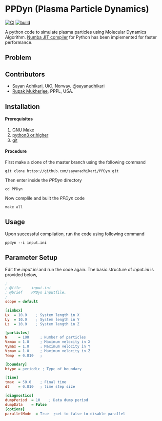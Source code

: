 # PPDyn (Plasma Particle Dynamics)
[![CI](https://github.com/sayanadhikari/PPDyn/actions/workflows/main.yml/badge.svg)](https://github.com/sayanadhikari/PPDyn/actions/workflows/main.yml)
[![build](https://github.com/sayanadhikari/PPDyn/actions/workflows/make.yml/badge.svg)](https://github.com/sayanadhikari/PPDyn/actions/workflows/make.yml)

A python code to simulate plasma particles using Molecular Dynamics Algorithm. [Numba JIT compiler](https://numba.pydata.org/) for Python has been implemented for faster performance. 

## Problem
<!--Rayleigh Problem = gas between 2 plates ([Alexander & Garcia, 1997](https://doi.org/10.1063/1.168619)) -->

## Contributors
- [Sayan Adhikari](https://github.com/sayanadhikari), UiO, Norway. [@sayanadhikari](https://twitter.com/sayanadhikari)
- [Rupak Mukherjee](https://github.com/RupakMukherjee), PPPL, USA.

Installation
------------
#### Prerequisites
1. [GNU Make](https://www.gnu.org/software/make/)
2. [python3 or higher](https://www.python.org/download/releases/3.0/)
3. [git](https://git-scm.com/)

#### Procedure
First make a clone of the master branch using the following command
```shell
git clone https://github.com/sayanadhikari/PPDyn.git
```
Then enter inside the *PPDyn* directory 
```shell
cd PPDyn
```
Now complile and built the *PPDyn* code
```shell
make all
``` 
Usage
-----
Upon successful compilation, run the code using following command
```shell
ppdyn --i input.ini
```
Parameter Setup
----------------------
Edit the _input.ini_ and run the code again. The basic structure of _input.ini_ is provided below,
```ini
;
; @file		input.ini
; @brief	PPDyn inputfile.
;
scope = default

[simbox]
Lx  = 10.0    ; System length in X
Ly  = 10.0    ; System length in Y
Lz  = 10.0    ; System length in Z

[particles]
N     = 100     ; Number of particles
Vxmax = 1.0     ; Maximum velocity in X
Vymax = 1.0     ; Maximum velocity in Y
Vzmax = 1.0     ; Maximum velocity in Z
Temp  = 0.010   ;

[boundary]
btype = periodic ; Type of boundary

[time]
tmax  = 50.0    ; Final time
dt    = 0.010   ; time step size

[diagnostics]
dumpPeriod  = 10    ; Data dump period
dumpData    = False
[options]
parallelMode  = True  ;set to false to disable parallel
```
